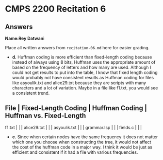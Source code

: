 # CMPS 2200 Recitation 6
## Answers

**Name:**__Rey Datwani__


Place all written answers from `recitation-06.md` here for easier grading.



- **d.**
Huffman coding is more efficient than fixed-length coding because instead of always using 8 bits, Huffman uses the appropriate amount of based on the frequency of letters and how many are used. Although I could not get results to put into the table, I know that fixed length coding would probably not have consistent results as Huffman coding for files like asyoulik.txt and alice29.txt because they are scripts with many characters and a lot of variation. Maybe in a file like f1.txt, you would see a consistent trend. 

File | Fixed-Length Coding | Huffman Coding | Huffman vs. Fixed-Length
----------------------------------------------------------------------
f1.txt    |                     |                |
alice29.txt    |                     |                |
asyoulik.txt    |                     |                |
grammar.lsp    |                     |                |
fields.c    |                     |                |


- **e.**
Since when certain nodes have the same frequency it does not matter which one you choose when constructing the tree, it would not affect the cost of the huffman code in a major way. I think it would be just as efficient and consistent if it had a file with various frequencies. 

